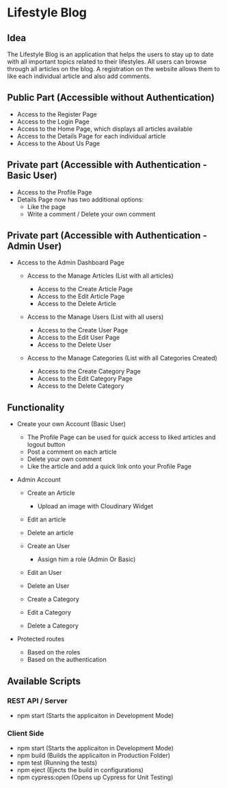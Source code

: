# Lifestyle Blog


## Idea
The Lifestyle Blog is an application that helps the users to stay up to date with all important topics related to their lifestyles. All users can browse through all articles on the blog. A registration on the website allows them to like each individual article and also add comments.

## Public Part (Accessible without Authentication)
* Access to the Register Page
* Access to the Login Page
* Access to the Home Page, which displays all articles available
* Access to the Details Page for each individual article
* Access to the About Us Page
## Private part (Accessible with Authentication - Basic User)
* Access to the Profile Page
* Details Page now has two additional options:
  * Like the page
  * Write a comment / Delete your own comment
## Private part (Accessible with Authentication - Admin User)
* Access to the Admin Dashboard Page
  * Access to the Manage Articles (List with all articles)
    * Access to the Create Article Page
    * Access to the Edit Article Page
    * Access to the Delete Article
  
  * Access to the Manage Users (List with all users)
    * Access to the Create User Page
    * Access to the Edit User Page
    * Access to the Delete User
    
  * Access to the Manage Categories (List with all Categories Created)
    * Access to the Create Category Page
    * Access to the Edit Category Page
    * Access to the Delete Category
  
## Functionality
* Create your own Account (Basic User)

  * The Profile Page can be used for quick access to liked articles and logout button
  * Post a comment on each article
  * Delete your own comment
  * Like the article and add a quick link onto your Profile Page
  
* Admin Account
  * Create an Article
    * Upload an image with Cloudinary Widget
  * Edit an article
  * Delete an article
  
  * Create an User
    * Assign him a role (Admin Or Basic)
  * Edit an User
  * Delete an User
  
  * Create a Category
  * Edit a Category
  * Delete a Category
  
* Protected routes

  * Based on the roles
  * Based on the authentication
  
## Available Scripts

### REST API / Server
 * npm start (Starts the applicaiton in Development Mode)
    
### Client Side
 * npm start (Starts the applicaiton in Development Mode)
 * npm build (Builds the applicaiton in Production Folder)
 * npm test (Running the tests)
 * npm eject (Ejects the build in configurations)
 * npm cypress:open (Opens up Cypress for Unit Testing)
